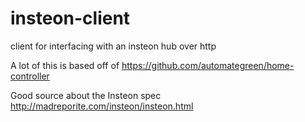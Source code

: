 # insteon-client
client for interfacing with an insteon hub over http

A lot of this is based off of https://github.com/automategreen/home-controller

Good source about the Insteon spec http://madreporite.com/insteon/insteon.html
